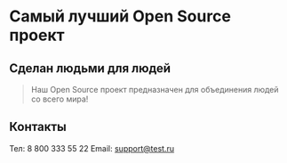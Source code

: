 # Самый лучший Open Source проект

## Сделан людьми для людей

> Наш Open Source проект предназначен для объединения людей со всего мира!
## Контакты
Тел: 8 800 333 55 22
Email: support@test.ru
